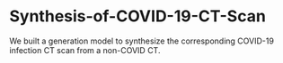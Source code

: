 # Synthesis-of-COVID-19-CT-Scan
We built a generation model to synthesize the corresponding COVID-19 infection CT scan from a non-COVID CT.
